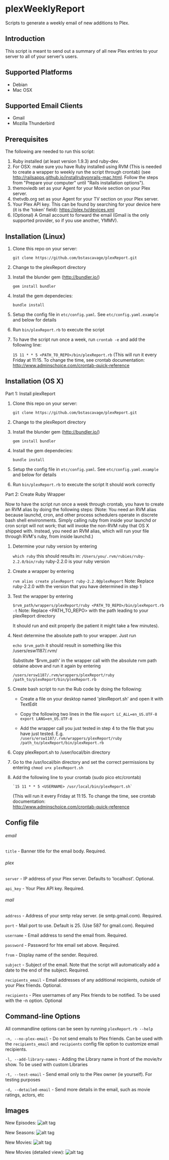 plexWeeklyReport
================

Scripts to generate a weekly email of new additions to Plex.

## Introduction
This script is meant to send out a summary of all new Plex entries to your server to all of your server's users.  

## Supported Platforms
* Debian
* Mac OSX

## Supported Email Clients
* Gmail
* Mozilla Thunderbird

## Prerequisites

The following are needed to run this script:

1.  Ruby installed (at least version 1.9.3) and ruby-dev.
2.  For OSX: make sure you have Ruby installed using RVM (This is needed to create a wrapper to weekly run the script through crontab) (see http://railsapps.github.io/installrubyonrails-mac.html. Follow the steps from "Prepare your computer" until "Rails installation options").
3.  themoviedb set as your Agent for your Movie section on your Plex server.
3.  thetvdb.org set as your Agent for your TV section on your Plex server.
4.  Your Plex API key.  This can be found by searching for your device here (it is the 'token' field): https://plex.tv/devices.xml
5.  (Optional) A Gmail account to forward the email (Gmail is the only supported provider, so if you use another, YMMV).

## Installation (Linux)

1.  Clone this repo on your server:

    `git clone https://github.com/bstascavage/plexReport.git`
2.  Change to the plexReport directory
3.  Install the blunder gem (http://bundler.io/)

    `gem install bundler`
4.  Install the gem dependecies:

    `bundle install`
5.  Setup the config file in `etc/config.yaml`.  See `etc/config.yaml.example` and below for details
6.  Run `bin/plexReport.rb` to execute the script
7.  To have the script run once a week, run `crontab -e` and add the following line:

    `15 11 * * 5 <PATH_TO_REPO>/bin/plexReport.rb` (This will run it every Friday at 11:15.  To change the time, see crontab documentation: http://www.adminschoice.com/crontab-quick-reference
    
## Installation (OS X)
Part 1: Install plexReport

1.  Clone this repo on your server:

    `git clone https://github.com/bstascavage/plexReport.git`
2.  Change to the plexReport directory
3.  Install the blunder gem (http://bundler.io/)

    `gem install bundler`
4.  Install the gem dependecies:

    `bundle install`
5.  Setup the config file in `etc/config.yaml`.  See `etc/config.yaml.example` and below for details
6.  Run `bin/plexReport.rb` to execute the script
It should work correctly    

Part 2: Create Ruby Wrapper

Now to have the script run once a week through crontab, you have to create an RVM alias by doing the following steps:
(Note: You need an RVM alias because launchd, cron, and other process schedulers operate in discrete bash shell environments. Simply calling ruby from inside your launchd or cron script will not work; that will invoke the non-RVM ruby that OS X shipped with. Instead, you need an RVM alias, which will run your file through RVM's ruby, from inside launchd.)

1.  Determine your ruby version by entering

    `which ruby`
    this should results in:
    `/Users/you/.rvm/rubies/ruby-2.2.0/bin/ruby`
    ruby-2.2.0 is your ruby version
    
2.  Create a wrapper by entering 

    `rvm alias create plexReport ruby-2.2.0@plexReport`
    Note: Replace ruby-2.2.0 with the version that you have determined in step 1 
    
3.  Test the wrapper by entering    
    
    `$rvm_path/wrappers/plexReport/ruby <PATH_TO_REPO>/bin/plexReport.rb -t`
    Note: Replace <PATH_TO_REPO> with the path leading to your plexReport directory 
    
    It should run and exit properly (be patient it might take a few minutes). 
    
4.  Next determine the absolute path to your wrapper. Just run

    `echo $rvm_path`
    it should result in something like this /users/esw1187/.rvm/
    
    Substitute '$rvm_path' in the wrapper call with the absolute rvm path obtaine above and run it again by entering
    
    `/users/ersw1187/.rvm/wrappers/plexReport/ruby /path_to/plexReport/bin/plexReport.rb`
    
5.  Create bash script to run the Rub code by doing the following:
    - Create a file on your desktop named 'plexReport.sh' and open it with TextEdit

    - Copy the following two lines in the file
      `export LC_ALL=en_US.UTF-8`
      `export LANG=en_US.UTF-8`
    
    - Add the wrapper call you just tested in step 4 to the file that you have just tested. E.g. 
      `/users/ersw1187/.rvm/wrappers/plexReport/ruby /path_to/plexReport/bin/plexReport.rb`
    
6.  Copy plexReport.sh to /user/local/bin directory    

7.  Go to the /usr/local/bin directory and set the correct permissions by entering
        `chmod u+x plexReport.sh`

8.  Add the following line to your crontab (sudo pico etc/crontab) 

        `15 11 * * 5 <USERNAME> /usr/local/bin/plexReport.sh` 
    (This will run it every Friday at 11:15. To change the time, see crontab documentation:     
    http://www.adminschoice.com/crontab-quick-reference

## Config file

###### email
`title` - Banner title for the email body.  Required.

###### plex
`server` - IP address of your Plex server.  Defaults to 'localhost'.  Optional.

`api_key` - Your Plex API key.  Required.

###### mail
`address` - Address of your smtp relay server.  (ie smtp.gmail.com).  Required.

`port` - Mail port to use.  Default is 25.  (Use 587 for gmail.com).  Required

`username` - Email address to send the email from.  Required.

`password` - Password for hte email set above.  Required.

`from` - Display name of the sender.  Required.

`subject` - Subject of the email.  Note that the script will automatically add a date to the end of the subject.  Required.

`recipients_email` - Email addresses of any additional recipients, outside of your Plex friends.  Optional.

`recipients` - Plex usernames of any Plex friends to be notified.  To be used with the -n option.  Optional

## Command-line Options

All commandline options can be seen by running `plexReport.rb --help`

`-n, --no-plex-email` - Do not send emails to Plex friends.  Can be used with the `recipients_email` and `recipients` config file option to customize email recipients.

`-l, --add-library-names` - Adding the Library name in front of the movie/tv show.  To be used with custom Libraries

`-t, --test-email` - Send email only to the Plex owner (ie yourself).  For testing purposes

`-d, --detailed-email` - Send more details in the email, such as movie ratings, actors, etc

## Images

New Episodes:
![alt tag](http://i.imgur.com/hWzHl2x.png)


New Seasons:
![alt tag](http://i.imgur.com/sBy62Ty.png)


New Movies:
![alt tag](http://i.imgur.com/E3Q85uU.png)

New Movies (detailed view):
![alt tag](http://i.imgur.com/9BHiQHW.png)
